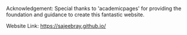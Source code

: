 Acknowledgement: Special thanks to 'academicpages' for providing the foundation and guidance to create this fantastic website.

Website Link: https://sajeebray.github.io/